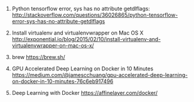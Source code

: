 1. Python tensorflow error, sys has no attribute getdlflags: 
http://stackoverflow.com/questions/36026865/python-tensorflow-error-sys-has-no-attribute-getdlflags

2. Install virtualenv and virtualenvwrapper on Mac OS X
http://exponential.io/blog/2015/02/10/install-virtualenv-and-virtualenvwrapper-on-mac-os-x/

3. brew
https://brew.sh/

4. GPU Accelerated Deep Learning on Docker in 10 Minutes
https://medium.com/@jamescchuang/gpu-accelerated-deep-learning-on-docker-in-10-minutes-76c6eb917496

5. Deep Learning with Docker
https://affinelayer.com/docker/


